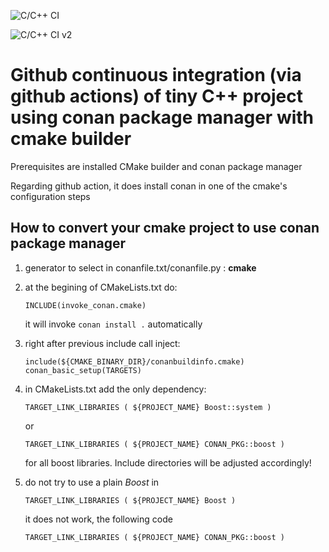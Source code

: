 ![C/C++ CI](https://github.com/rafald/conan_with_cmake_CI/workflows/C/C++%20CI/badge.svg)

![C/C++ CI v2](https://github.com/rafald/conan_with_cmake_CI/workflows/C/C++%20CI%20v2/badge.svg)

# Github continuous integration (via github actions) of tiny C++ project using conan package manager with cmake builder

Prerequisites are installed CMake builder and conan package manager

Regarding github action, it does install conan in one of the cmake's configuration steps

## How to convert your cmake project to use conan package manager

1. generator to select in conanfile.txt/conanfile.py : **cmake**
1. at the begining of CMakeLists.txt do:

       INCLUDE(invoke_conan.cmake)
   it will invoke `conan install .` automatically
1. right after previous include call inject: 

       include(${CMAKE_BINARY_DIR}/conanbuildinfo.cmake)
       conan_basic_setup(TARGETS)
1. in CMakeLists.txt add the only dependency: 

       TARGET_LINK_LIBRARIES ( ${PROJECT_NAME} Boost::system ) 
   or 
   
       TARGET_LINK_LIBRARIES ( ${PROJECT_NAME} CONAN_PKG::boost )
   for all boost libraries. Include directories will be adjusted accordingly!
1. do not try to use a plain _Boost_ in 

       TARGET_LINK_LIBRARIES ( ${PROJECT_NAME} Boost )
   it does not work, the following code

       TARGET_LINK_LIBRARIES ( ${PROJECT_NAME} CONAN_PKG::boost )
 
